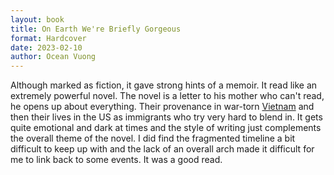 ```yaml
---
layout: book
title: On Earth We're Briefly Gorgeous
format: Hardcover
date: 2023-02-10
author: Ocean Vuong
---
```


Although marked as fiction, it gave strong hints of a memoir. It read like an extremely powerful novel. The novel is a letter to his mother who can't read, he opens up about everything. Their provenance in war-torn [Vietnam](/posts/vietnam) and then their lives in the US as immigrants who try very hard to blend in. It gets quite emotional and dark at times and the style of writing just complements the overall theme of the novel. I did find the fragmented timeline a bit difficult to keep up with and the lack of an overall arch made it difficult for me to link back to some events. It was a good read.
